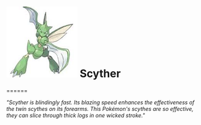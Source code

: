 ![Scyther](https://github.com/MetalSound/Scyther/raw/master/mascot.jpg) Scyther
==========


======

_"Scyther is blindingly fast. Its blazing speed enhances the effectiveness of the twin scythes on its forearms. This Pokémon's scythes are so effective, they can slice through thick logs in one wicked stroke."_